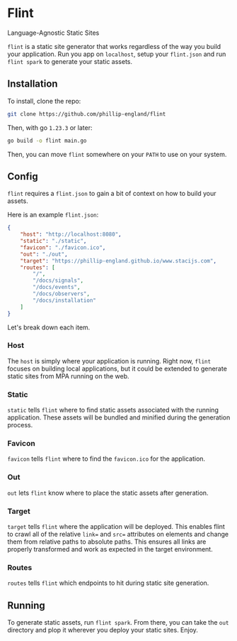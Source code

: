 # Flint
Language-Agnostic Static Sites

`flint` is a static site generator that works regardless of the way you build your application. Run you app on `localhost`, setup your `flint.json` and run `flint spark` to generate your static assets. 

## Installation
To install, clone the repo:
```bash
git clone https://github.com/phillip-england/flint
```

Then, with go `1.23.3` or later:
```bash
go build -o flint main.go
```

Then, you can move `flint` somewhere on your `PATH` to use on your system.

## Config
`flint` requires a `flint.json` to gain a bit of context on how to build your assets.

Here is an example `flint.json`:
```json
{
    "host": "http://localhost:8080",
    "static": "./static",
    "favicon": "./favicon.ico",
    "out": "./out",
    "target": "https://phillip-england.github.io/www.stacijs.com",
    "routes": [
        "/",
        "/docs/signals",
        "/docs/events",
        "/docs/observers",
        "/docs/installation"
    ]
}
```

Let's break down each item.

### Host
The `host` is simply where your application is running. Right now, `flint` focuses on building local applications, but it could be extended to generate static sites from MPA running on the web.

### Static
`static` tells `flint` where to find static assets associated with the running application. These assets will be bundled and minified during the generation process.

### Favicon
`favicon` tells `flint` where to find the `favicon.ico` for the application.

### Out
`out` lets `flint` know where to place the static assets after generation.

### Target
`target` tells `flint` where the application will be deployed. This enables flint to crawl all of the relative `link=` and `src=` attributes on elements and change them from relative paths to absolute paths. This ensures all links are properly transformed and work as expected in the target environment.

### Routes
`routes` tells `flint` which endpoints to hit during static site generation.

## Running
To generate static assets, run `flint spark`. From there, you can take the `out` directory and plop it wherever you deploy your static sites. Enjoy.
